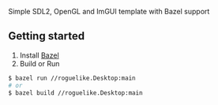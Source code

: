 Simple SDL2, OpenGL and ImGUI template with Bazel support

## Getting started

1. Install [Bazel](https://docs.bazel.build/versions/0.19.1/install-ubuntu.html)
2. Build or Run
```bash
$ bazel run //roguelike.Desktop:main
# or 
$ bazel build //roguelike.Desktop:main
```
